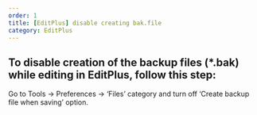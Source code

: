 ```yaml
---   
order: 1   
title: [EditPlus] disable creating bak.file
category: EditPlus
---   
```


## To disable creation of the backup files (*.bak) while editing in EditPlus, follow this step:
Go to Tools -> Preferences -> ‘Files’ category and turn off  ‘Create backup file when saving’ option.
